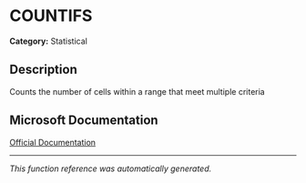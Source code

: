 # COUNTIFS

**Category:** Statistical

## Description
Counts the number of cells within a range that meet multiple criteria

## Microsoft Documentation
[Official Documentation](https://support.microsoft.com//en-us/office/countifs-function-dda3dc6e-f74e-4aee-88bc-aa8c2a866842)

---
*This function reference was automatically generated.*
